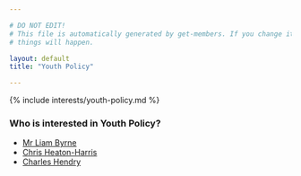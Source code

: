 ```yaml
---

# DO NOT EDIT!
# This file is automatically generated by get-members. If you change it, bad
# things will happen.

layout: default
title: "Youth Policy"

---
```


{% include interests/youth-policy.md %}

### Who is interested in Youth Policy?


* [Mr Liam Byrne](members/mr-liam-byrne.html)
* [Chris Heaton-Harris](members/chris-heaton-harris.html)
* [Charles Hendry](members/charles-hendry.html)
